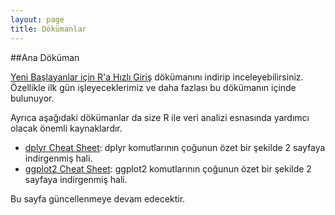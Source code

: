 ```yaml
---
layout: page
title: Dökümanlar
---
```


##Ana Döküman

[Yeni Başlayanlar için R'a Hızlı Giriş](https://github.com/r338/ab-2016/blob/master/materyaller/dokumanlar/R_Giris_AB2016_20160130.pdf) dökümanını indirip inceleyebilirsiniz. Özellikle ilk gün işleyeceklerimiz ve daha fazlası bu dökümanın içinde bulunuyor.

Ayrıca aşağıdaki dökümanlar da size R ile veri analizi esnasında yardımcı olacak önemli kaynaklardır.

* [dplyr Cheat Sheet](https://www.rstudio.com/wp-content/uploads/2015/02/data-wrangling-cheatsheet.pdf): dplyr komutlarının çoğunun özet bir şekilde 2 sayfaya indirgenmiş hali.
* [ggplot2 Cheat Sheet](https://www.rstudio.com/wp-content/uploads/2015/03/ggplot2-cheatsheet.pdf): ggplot2 komutlarının çoğunun özet bir şekilde 2 sayfaya indirgenmiş hali.

Bu sayfa güncellenmeye devam edecektir.